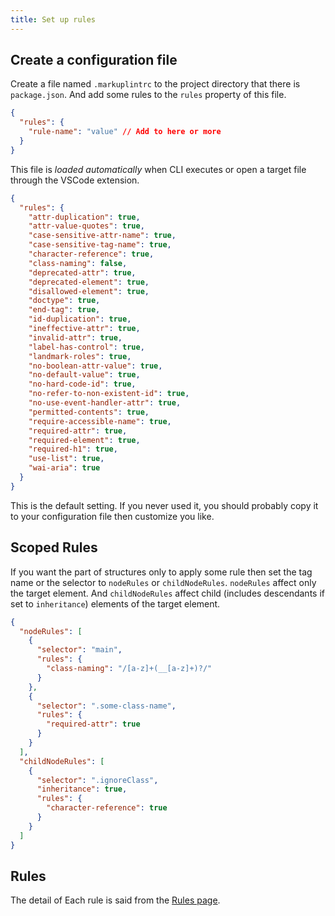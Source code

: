 ```yaml
---
title: Set up rules
---
```


## Create a configuration file

Create a file named `.markuplintrc` to the project directory that there is `package.json`.
And add some rules to the `rules` property of this file.

```json
{
  "rules": {
    "rule-name": "value" // Add to here or more
  }
}
```

This file is _loaded automatically_ when CLI executes or open a target file through the VSCode extension.

```json
{
  "rules": {
    "attr-duplication": true,
    "attr-value-quotes": true,
    "case-sensitive-attr-name": true,
    "case-sensitive-tag-name": true,
    "character-reference": true,
    "class-naming": false,
    "deprecated-attr": true,
    "deprecated-element": true,
    "disallowed-element": true,
    "doctype": true,
    "end-tag": true,
    "id-duplication": true,
    "ineffective-attr": true,
    "invalid-attr": true,
    "label-has-control": true,
    "landmark-roles": true,
    "no-boolean-attr-value": true,
    "no-default-value": true,
    "no-hard-code-id": true,
    "no-refer-to-non-existent-id": true,
    "no-use-event-handler-attr": true,
    "permitted-contents": true,
    "require-accessible-name": true,
    "required-attr": true,
    "required-element": true,
    "required-h1": true,
    "use-list": true,
    "wai-aria": true
  }
}
```

This is the default setting. If you never used it, you should probably copy it to your configuration file then customize you like.

## Scoped Rules

If you want the part of structures only to apply some rule then set the tag name or the selector to `nodeRules` or `childNodeRules`.
`nodeRules` affect only the target element. And `childNodeRules` affect child (includes descendants if set to `inheritance`) elements of the target element.

```json
{
  "nodeRules": [
    {
      "selector": "main",
      "rules": {
        "class-naming": "/[a-z]+(__[a-z]+)?/"
      }
    },
    {
      "selector": ".some-class-name",
      "rules": {
        "required-attr": true
      }
    }
  ],
  "childNodeRules": [
    {
      "selector": ".ignoreClass",
      "inheritance": true,
      "rules": {
        "character-reference": true
      }
    }
  ]
}
```

## Rules

The detail of Each rule is said from the [Rules page](rules.md).
